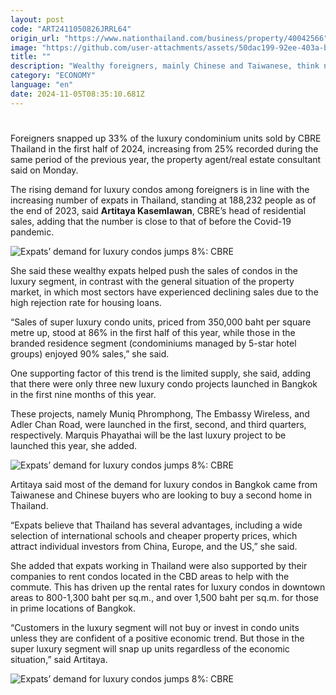 ```yaml
---
layout: post
code: "ART2411050826JRRL64"
origin_url: "https://www.nationthailand.com/business/property/40042566"
image: "https://github.com/user-attachments/assets/50dac199-92ee-403a-b3c0-2826ea5a2cbf"
title: ""
description: "Wealthy foreigners, mainly Chinese and Taiwanese, think nothing of shelling out 350,000 baht/sqm for a condo"
category: "ECONOMY"
language: "en"
date: 2024-11-05T08:35:10.681Z
---
```


# 









Foreigners snapped up 33% of the luxury condominium units sold by CBRE Thailand in the first half of 2024, increasing from 25% recorded during the same period of the previous year, the property agent/real estate consultant said on Monday.

The rising demand for luxury condos among foreigners is in line with the increasing number of expats in Thailand, standing at 188,232 people as of the end of 2023, said **Artitaya Kasemlawan**, CBRE’s head of residential sales, adding that the number is close to that of before the Covid-19 pandemic.

  ![Expats’ demand for luxury condos jumps 8%: CBRE](https://media.nationthailand.com/uploads/images/contents/w1024/2024/10/M3Mj88SpNw7q8SBSFJNo.webp?x-image-process=style/lg-webp)

She said these wealthy expats helped push the sales of condos in the luxury segment, in contrast with the general situation of the property market, in which most sectors have experienced declining sales due to the high rejection rate for housing loans.

“Sales of super luxury condo units, priced from 350,000 baht per square metre up, stood at 86% in the first half of this year, while those in the branded residence segment (condominiums managed by 5-star hotel groups) enjoyed 90% sales,” she said.

One supporting factor of this trend is the limited supply, she said, adding that there were only three new luxury condo projects launched in Bangkok in the first nine months of this year.

These projects, namely Muniq Phromphong, The Embassy Wireless, and Adler Chan Road, were launched in the first, second, and third quarters, respectively. Marquis Phayathai will be the last luxury project to be launched this year, she added.

  ![Expats’ demand for luxury condos jumps 8%: CBRE](https://github.com/user-attachments/assets/59036d8e-4387-4140-9bff-77d6ac4522ac)

Artitaya said most of the demand for luxury condos in Bangkok came from Taiwanese and Chinese buyers who are looking to buy a second home in Thailand.

“Expats believe that Thailand has several advantages, including a wide selection of international schools and cheaper property prices, which attract individual investors from China, Europe, and the US,” she said.

She added that expats working in Thailand were also supported by their companies to rent condos located in the CBD areas to help with the commute. This has driven up the rental rates for luxury condos in downtown areas to 800-1,300 baht per sq.m., and over 1,500 baht per sq.m. for those in prime locations of Bangkok.

“Customers in the luxury segment will not buy or invest in condo units unless they are confident of a positive economic trend. But those in the super luxury segment will snap up units regardless of the economic situation,” said Artitaya.

  ![Expats’ demand for luxury condos jumps 8%: CBRE](https://github.com/user-attachments/assets/b493f57f-5c7f-48a9-b271-bff7c99cef6d)